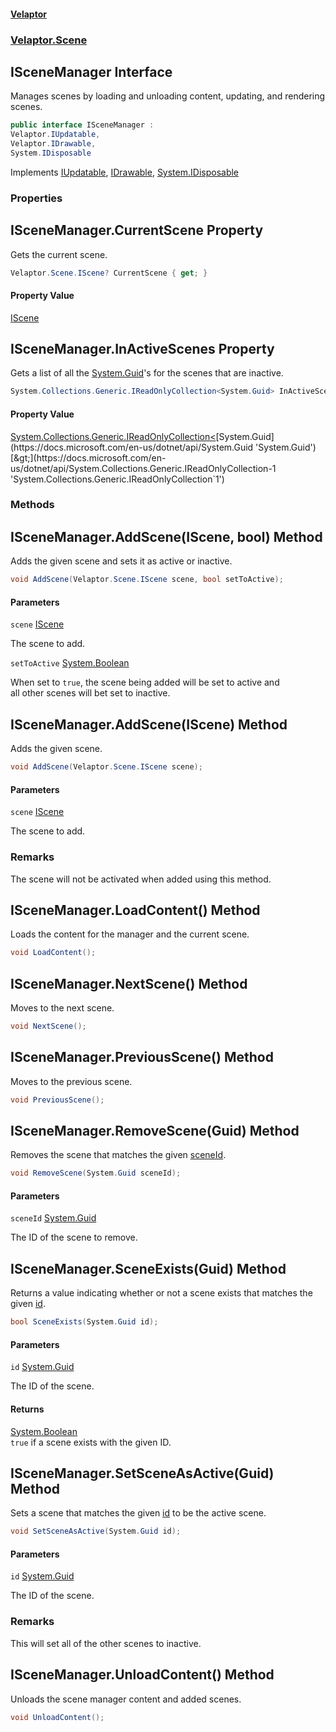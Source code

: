 #### [Velaptor](index.md 'index')
### [Velaptor.Scene](Velaptor.Scene.md 'Velaptor.Scene')

## ISceneManager Interface

Manages scenes by loading and unloading content, updating, and rendering scenes.

```csharp
public interface ISceneManager :
Velaptor.IUpdatable,
Velaptor.IDrawable,
System.IDisposable
```

Implements [IUpdatable](Velaptor.IUpdatable.md 'Velaptor.IUpdatable'), [IDrawable](Velaptor.IDrawable.md 'Velaptor.IDrawable'), [System.IDisposable](https://docs.microsoft.com/en-us/dotnet/api/System.IDisposable 'System.IDisposable')
### Properties

<a name='Velaptor.Scene.ISceneManager.CurrentScene'></a>

## ISceneManager.CurrentScene Property

Gets the current scene.

```csharp
Velaptor.Scene.IScene? CurrentScene { get; }
```

#### Property Value
[IScene](Velaptor.Scene.IScene.md 'Velaptor.Scene.IScene')

<a name='Velaptor.Scene.ISceneManager.InActiveScenes'></a>

## ISceneManager.InActiveScenes Property

Gets a list of all the [System.Guid](https://docs.microsoft.com/en-us/dotnet/api/System.Guid 'System.Guid')'s for the scenes that are inactive.

```csharp
System.Collections.Generic.IReadOnlyCollection<System.Guid> InActiveScenes { get; }
```

#### Property Value
[System.Collections.Generic.IReadOnlyCollection&lt;](https://docs.microsoft.com/en-us/dotnet/api/System.Collections.Generic.IReadOnlyCollection-1 'System.Collections.Generic.IReadOnlyCollection`1')[System.Guid](https://docs.microsoft.com/en-us/dotnet/api/System.Guid 'System.Guid')[&gt;](https://docs.microsoft.com/en-us/dotnet/api/System.Collections.Generic.IReadOnlyCollection-1 'System.Collections.Generic.IReadOnlyCollection`1')
### Methods

<a name='Velaptor.Scene.ISceneManager.AddScene(Velaptor.Scene.IScene,bool)'></a>

## ISceneManager.AddScene(IScene, bool) Method

Adds the given scene and sets it as active or inactive.

```csharp
void AddScene(Velaptor.Scene.IScene scene, bool setToActive);
```
#### Parameters

<a name='Velaptor.Scene.ISceneManager.AddScene(Velaptor.Scene.IScene,bool).scene'></a>

`scene` [IScene](Velaptor.Scene.IScene.md 'Velaptor.Scene.IScene')

The scene to add.

<a name='Velaptor.Scene.ISceneManager.AddScene(Velaptor.Scene.IScene,bool).setToActive'></a>

`setToActive` [System.Boolean](https://docs.microsoft.com/en-us/dotnet/api/System.Boolean 'System.Boolean')

When set to `true`, the scene being added will be set to active and  
all other scenes will bet set to inactive.

<a name='Velaptor.Scene.ISceneManager.AddScene(Velaptor.Scene.IScene)'></a>

## ISceneManager.AddScene(IScene) Method

Adds the given scene.

```csharp
void AddScene(Velaptor.Scene.IScene scene);
```
#### Parameters

<a name='Velaptor.Scene.ISceneManager.AddScene(Velaptor.Scene.IScene).scene'></a>

`scene` [IScene](Velaptor.Scene.IScene.md 'Velaptor.Scene.IScene')

The scene to add.

### Remarks
The scene will not be activated when added using this method.

<a name='Velaptor.Scene.ISceneManager.LoadContent()'></a>

## ISceneManager.LoadContent() Method

Loads the content for the manager and the current scene.

```csharp
void LoadContent();
```

<a name='Velaptor.Scene.ISceneManager.NextScene()'></a>

## ISceneManager.NextScene() Method

Moves to the next scene.

```csharp
void NextScene();
```

<a name='Velaptor.Scene.ISceneManager.PreviousScene()'></a>

## ISceneManager.PreviousScene() Method

Moves to the previous scene.

```csharp
void PreviousScene();
```

<a name='Velaptor.Scene.ISceneManager.RemoveScene(System.Guid)'></a>

## ISceneManager.RemoveScene(Guid) Method

Removes the scene that matches the given [sceneId](Velaptor.Scene.ISceneManager.md#Velaptor.Scene.ISceneManager.RemoveScene(System.Guid).sceneId 'Velaptor.Scene.ISceneManager.RemoveScene(System.Guid).sceneId').

```csharp
void RemoveScene(System.Guid sceneId);
```
#### Parameters

<a name='Velaptor.Scene.ISceneManager.RemoveScene(System.Guid).sceneId'></a>

`sceneId` [System.Guid](https://docs.microsoft.com/en-us/dotnet/api/System.Guid 'System.Guid')

The ID of the scene to remove.

<a name='Velaptor.Scene.ISceneManager.SceneExists(System.Guid)'></a>

## ISceneManager.SceneExists(Guid) Method

Returns a value indicating whether or not a scene exists that matches the given [id](Velaptor.Scene.ISceneManager.md#Velaptor.Scene.ISceneManager.SceneExists(System.Guid).id 'Velaptor.Scene.ISceneManager.SceneExists(System.Guid).id').

```csharp
bool SceneExists(System.Guid id);
```
#### Parameters

<a name='Velaptor.Scene.ISceneManager.SceneExists(System.Guid).id'></a>

`id` [System.Guid](https://docs.microsoft.com/en-us/dotnet/api/System.Guid 'System.Guid')

The ID of the scene.

#### Returns
[System.Boolean](https://docs.microsoft.com/en-us/dotnet/api/System.Boolean 'System.Boolean')  
`true` if a scene exists with the given ID.

<a name='Velaptor.Scene.ISceneManager.SetSceneAsActive(System.Guid)'></a>

## ISceneManager.SetSceneAsActive(Guid) Method

Sets a scene that matches the given [id](Velaptor.Scene.ISceneManager.md#Velaptor.Scene.ISceneManager.SetSceneAsActive(System.Guid).id 'Velaptor.Scene.ISceneManager.SetSceneAsActive(System.Guid).id') to be the active scene.

```csharp
void SetSceneAsActive(System.Guid id);
```
#### Parameters

<a name='Velaptor.Scene.ISceneManager.SetSceneAsActive(System.Guid).id'></a>

`id` [System.Guid](https://docs.microsoft.com/en-us/dotnet/api/System.Guid 'System.Guid')

The ID of the scene.

### Remarks
This will set all of the other scenes to inactive.

<a name='Velaptor.Scene.ISceneManager.UnloadContent()'></a>

## ISceneManager.UnloadContent() Method

Unloads the scene manager content and added scenes.

```csharp
void UnloadContent();
```